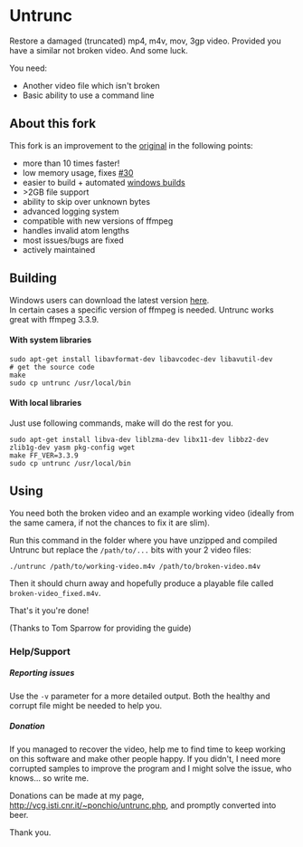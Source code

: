 Untrunc
=======

Restore a damaged (truncated) mp4, m4v, mov, 3gp video. Provided you have a similar not broken video. And some luck.

You need:

* Another video file which isn't broken
* Basic ability to use a command line

## About this fork
This fork is an improvement to the [original](https://github.com/ponchio/untrunc) in the following points:
* more than 10 times faster!
* low memory usage, fixes [#30](https://github.com/ponchio/untrunc/issues/30#issuecomment-143744821)
* easier to build + automated [windows builds](https://github.com/anthwlock/untrunc/releases/master)
* \>2GB file support
* ability to skip over unknown bytes
* advanced logging system
* compatible with new versions of ffmpeg
* handles invalid atom lengths
* most issues/bugs are fixed
* actively maintained

## Building

Windows users can download the latest version [here](https://github.com/anthwlock/untrunc/releases/master).\
In certain cases a specific version of ffmpeg is needed. Untrunc works great with ffmpeg 3.3.9.

#### With system libraries

	sudo apt-get install libavformat-dev libavcodec-dev libavutil-dev
	# get the source code
	make
	sudo cp untrunc /usr/local/bin

#### With local libraries

Just use following commands, make will do the rest for you.

	sudo apt-get install libva-dev liblzma-dev libx11-dev libbz2-dev zlib1g-dev yasm pkg-config wget
	make FF_VER=3.3.9
	sudo cp untrunc /usr/local/bin


## Using

You need both the broken video and an example working video (ideally from the same camera, if not the chances to fix it are slim).

Run this command in the folder where you have unzipped and compiled Untrunc but replace the `/path/to/...` bits with your 2 video files:

	./untrunc /path/to/working-video.m4v /path/to/broken-video.m4v

Then it should churn away and hopefully produce a playable file called `broken-video_fixed.m4v`.

That's it you're done!

(Thanks to Tom Sparrow for providing the guide)


### Help/Support

##### Reporting issues
Use the `-v` parameter for a more detailed output. Both the healthy and corrupt file might be needed to help you.

##### Donation
If you managed to recover the video, help me to find time to keep working on this software and make other people happy.
If you didn't, I need more corrupted samples to improve the program and I might solve the issue, who knows... so write me.

Donations can be made at my page, http://vcg.isti.cnr.it/~ponchio/untrunc.php, and promptly converted into beer.

Thank you.
